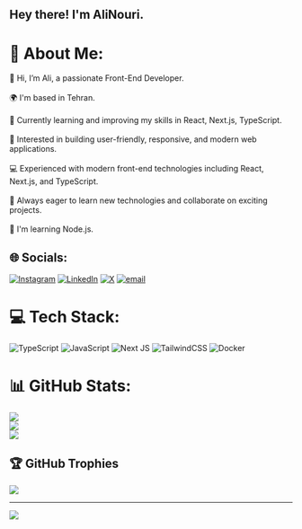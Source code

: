 ## Hey there! I'm AliNouri.
# 💫 About Me:
👋 Hi, I’m Ali, a passionate Front-End Developer.<br><br>🌍 I'm based in Tehran.<br><br>🌱 Currently learning and improving my skills in React, Next.js, TypeScript.<br><br>🎯 Interested in building user-friendly, responsive, and modern web applications.<br><br>💻 Experienced with modern front-end technologies including React, Next.js, and TypeScript.<br><br>🚀 Always eager to learn new technologies and collaborate on exciting projects.<br><br>🧠 I'm learning Node.js.<br>


## 🌐 Socials:
[![Instagram](https://img.shields.io/badge/Instagram-%23E4405F.svg?logo=Instagram&logoColor=white)](https://instagram.com/ali1dayan) [![LinkedIn](https://img.shields.io/badge/LinkedIn-%230077B5.svg?logo=linkedin&logoColor=white)](https://linkedin.com/in/alinouri1) [![X](https://img.shields.io/badge/X-black.svg?logo=X&logoColor=white)](https://x.com/ali1dayan) [![email](https://img.shields.io/badge/Email-D14836?logo=gmail&logoColor=white)](mailto:thisisdayan) 

# 💻 Tech Stack:
![TypeScript](https://img.shields.io/badge/typescript-%23007ACC.svg?style=flat-square&logo=typescript&logoColor=white) ![JavaScript](https://img.shields.io/badge/javascript-%23323330.svg?style=flat-square&logo=javascript&logoColor=%23F7DF1E) ![Next JS](https://img.shields.io/badge/Next-black?style=flat-square&logo=next.js&logoColor=white) ![TailwindCSS](https://img.shields.io/badge/tailwindcss-%2338B2AC.svg?style=flat-square&logo=tailwind-css&logoColor=white) ![Docker](https://img.shields.io/badge/docker-%230db7ed.svg?style=flat-square&logo=docker&logoColor=white)
# 📊 GitHub Stats:
![](https://github-readme-stats.vercel.app/api?username=ali1dayan&theme=dark&hide_border=true&include_all_commits=true&count_private=false)<br/>
![](https://nirzak-streak-stats.vercel.app/?user=ali1dayan&theme=dark&hide_border=true)<br/>
![](https://github-readme-stats.vercel.app/api/top-langs/?username=ali1dayan&theme=dark&hide_border=true&include_all_commits=true&count_private=false&layout=compact)

## 🏆 GitHub Trophies
![](https://github-profile-trophy.vercel.app/?username=ali1dayan&theme=radical&no-frame=true&no-bg=false&margin-w=4)

---
[![](https://visitcount.itsvg.in/api?id=ali1dayan&icon=0&color=1)](https://visitcount.itsvg.in)

<!-- Proudly created with GPRM ( https://gprm.itsvg.in ) -->

<!--
**ali1dayan/ali1dayan** is a ✨ _special_ ✨ repository because its `README.md` (this file) appears on your GitHub profile.

Here are some ideas to get you started:

- 🔭 I’m currently working on ...
- 🌱 I’m currently learning ...
- 👯 I’m looking to collaborate on ...
- 🤔 I’m looking for help with ...
- 💬 Ask me about ...
- 📫 How to reach me: ...
- 😄 Pronouns: ...
- ⚡ Fun fact: ...
-->
